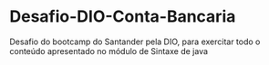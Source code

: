 # Desafio-DIO-Conta-Bancaria
Desafio do bootcamp do Santander pela DIO, para exercitar todo o conteúdo apresentado no módulo de Sintaxe de java

